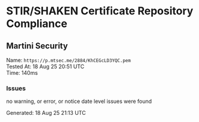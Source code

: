 # STIR/SHAKEN Certificate Repository Compliance

## Martini Security

Name: `https://p.mtsec.me/2884/KhCEGcLD3YQC.pem`\
Tested At: 18 Aug 25 20:51 UTC\
Time: 140ms

### Issues

no warning, or error, or notice date level issues were found

Generated: 18 Aug 25 21:13 UTC